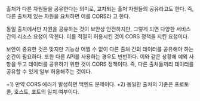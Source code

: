 출처가 다른 자원들을 공유한다는 의미로, 교차되는 출처 자원들의 공유라고도 한다.
즉, 다른 출처제 있는 자원을 요처하면 이를 CORS라 고 한다.

동일 출처에서만 자원을 공유하는 것이 보안상 안전하지만, 그렇게 되면 다양한 서비스간의 리소스 요청이 막힌다.
이를 적절히 허용시킨 것이 CORS 정책을 지킨 요청이다.

보안이 중요한 것은 맞지만 기능상 어쩔 수 없이 다른 출처 간의 데이터를 공유해야 하는 순간이 필요하다.
또한 다른 API를 사용하는 경우도 빈번하다.
이와 같은 상황에 예외 사항을 두고 데이터를 공유하기 위한 것이 CORS 정책이다. 즉, 다른 출처들끼리 데이터를 공유할 수 있게 일부 허용해주는 것이다.

+1) 만약 CORS 에러가 발생하면 백엔드 문제이다.
+2) 동일한 출처의 기준은 프로토콜, 호스트, 포트의 일치 여부이다.